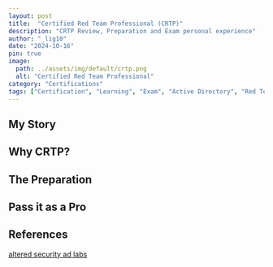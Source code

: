 ```yaml
---
layout: post
title:  "Certified Red Team Professional (CRTP)"
description: "CRTP Review, Preparation and Exam personal experience"
author: "_lig10"
date: "2024-10-16"
pin: true
image:
  path: ../assets/img/default/crtp.png
  alt: "Certified Red Team Professional"
category: "Certifications"
tags: ["Certification", "Learning", "Exam", "Active Directory", "Red Teaming", "Personal Story"]
---
```


## My Story



## Why CRTP?


## The Preparation



## Pass it as a Pro



## References
[altered security ad labs](https://www.alteredsecurity.com/adlab)
